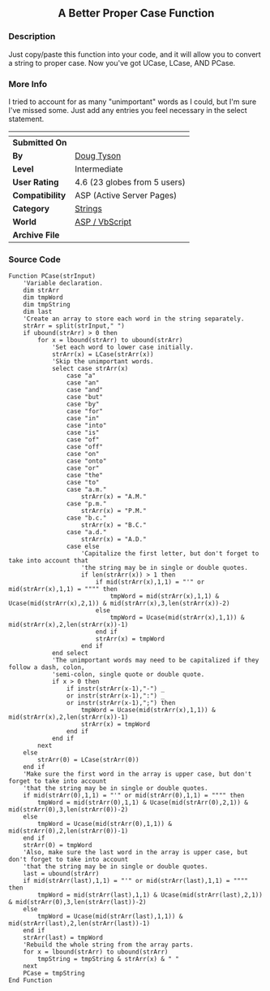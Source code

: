 ﻿<div align="center">

## A Better Proper Case Function


</div>

### Description

Just copy/paste this function into your code, and it will allow you to convert a string to proper case. Now you've got UCase, LCase, AND PCase.
 
### More Info
 
I tried to account for as many "unimportant" words as I could, but I'm sure I've missed some. Just add any entries you feel necessary in the select statement.


<span>             |<span>
---                |---
**Submitted On**   |
**By**             |[Doug Tyson](https://github.com/Planet-Source-Code/PSCIndex/blob/master/ByAuthor/doug-tyson.md)
**Level**          |Intermediate
**User Rating**    |4.6 (23 globes from 5 users)
**Compatibility**  |ASP \(Active Server Pages\)
**Category**       |[Strings](https://github.com/Planet-Source-Code/PSCIndex/blob/master/ByCategory/strings__4-26.md)
**World**          |[ASP / VbScript](https://github.com/Planet-Source-Code/PSCIndex/blob/master/ByWorld/asp-vbscript.md)
**Archive File**   |[](https://github.com/Planet-Source-Code/doug-tyson-a-better-proper-case-function__4-8548/archive/master.zip)





### Source Code

```
Function PCase(strInput)
	'Variable declaration.
	dim strArr
	dim tmpWord
	dim tmpString
	dim last
	'Create an array to store each word in the string separately.
	strArr = split(strInput," ")
	if ubound(strArr) > 0 then
		for x = lbound(strArr) to ubound(strArr)
			'Set each word to lower case initially.
			strArr(x) = LCase(strArr(x))
			'Skip the unimportant words.
			select case strArr(x)
				case "a"
				case "an"
				case "and"
				case "but"
				case "by"
				case "for"
				case "in"
				case "into"
				case "is"
				case "of"
				case "off"
				case "on"
				case "onto"
				case "or"
				case "the"
				case "to"
				case "a.m."
					strArr(x) = "A.M."
				case "p.m."
					strArr(x) = "P.M."
				case "b.c."
					strArr(x) = "B.C."
				case "a.d."
					strArr(x) = "A.D."
				case else
					'Capitalize the first letter, but don't forget to take into account that
					'the string may be in single or double quotes.
					if len(strArr(x)) > 1 then
						if mid(strArr(x),1,1) = "'" or mid(strArr(x),1,1) = """" then
							tmpWord = mid(strArr(x),1,1) & Ucase(mid(strArr(x),2,1)) & mid(strArr(x),3,len(strArr(x))-2)
						else
							tmpWord = Ucase(mid(strArr(x),1,1)) & mid(strArr(x),2,len(strArr(x))-1)
						end if
						strArr(x) = tmpWord
					end if
			end select
			'The unimportant words may need to be capitalized if they follow a dash, colon,
			'semi-colon, single quote or double quote.
			if x > 0 then
				if instr(strArr(x-1),"-") _
				or instr(strArr(x-1),":") _
				or instr(strArr(x-1),";") then
					tmpWord = Ucase(mid(strArr(x),1,1)) & mid(strArr(x),2,len(strArr(x))-1)
					strArr(x) = tmpWord
				end if
			end if
		next
	else
		strArr(0) = LCase(strArr(0))
	end if
	'Make sure the first word in the array is upper case, but don't forget to take into account
	'that the string may be in single or double quotes.
	if mid(strArr(0),1,1) = "'" or mid(strArr(0),1,1) = """" then
		tmpWord = mid(strArr(0),1,1) & Ucase(mid(strArr(0),2,1)) & mid(strArr(0),3,len(strArr(0))-2)
	else
		tmpWord = Ucase(mid(strArr(0),1,1)) & mid(strArr(0),2,len(strArr(0))-1)
	end if
	strArr(0) = tmpWord
	'Also, make sure the last word in the array is upper case, but don't forget to take into account
	'that the string may be in single or double quotes.
	last = ubound(strArr)
	if mid(strArr(last),1,1) = "'" or mid(strArr(last),1,1) = """" then
		tmpWord = mid(strArr(last),1,1) & Ucase(mid(strArr(last),2,1)) & mid(strArr(0),3,len(strArr(last))-2)
	else
		tmpWord = Ucase(mid(strArr(last),1,1)) & mid(strArr(last),2,len(strArr(last))-1)
	end if
	strArr(last) = tmpWord
	'Rebuild the whole string from the array parts.
	for x = lbound(strArr) to ubound(strArr)
		tmpString = tmpString & strArr(x) & " "
	next
	PCase = tmpString
End Function
```

